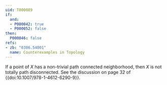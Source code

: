 ```yaml
---
uid: T000089
if:
  and:
  - P000042: true
  - P000052: false
then:
  P000046: false
refs:
- zb: "0386.54001"
  name: Counterexamples in Topology
---
```


If a point of $X$ has a non-trivial path connected neighborhood, then $X$ is not totally path disconnected.
See the discussion on page 32 of {{doi:10.1007/978-1-4612-6290-9}}.
